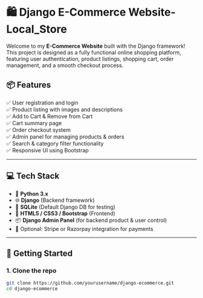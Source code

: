 # 🛍️ Django E-Commerce Website-Local_Store

Welcome to my **E-Commerce Website** built with the Django framework! This project is designed as a fully functional online shopping platform, featuring user authentication, product listings, shopping cart, order management, and a smooth checkout process.

## 📦 Features

✅ User registration and login  
✅ Product listing with images and descriptions  
✅ Add to Cart & Remove from Cart  
✅ Cart summary page  
✅ Order checkout system  
✅ Admin panel for managing products & orders  
✅ Search & category filter functionality  
✅ Responsive UI using Bootstrap

---

## 💻 Tech Stack

- 🐍 **Python 3.x**
- 🌐 **Django** (Backend framework)
- 🧮 **SQLite** (Default Django DB for testing)
- 🎨 **HTML5 / CSS3 / Bootstrap** (Frontend)
- 📦 **Django Admin Panel** (for backend product & user control)
- 🛒 Optional: Stripe or Razorpay integration for payments

---

## 🚀 Getting Started

### 1. Clone the repo
```bash
git clone https://github.com/yourusername/django-ecommerce.git
cd django-ecommerce
